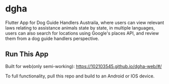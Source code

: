 # dgha

Flutter App for Dog Guide Handlers Austraila, where users can view relevant laws relating to assistance animals state by state, in multiple languages, users can also search for locations using Google's places API, and review them from a dog guide handlers perspective. 

## Run This App

Built for web(only semi-working): https://102103545.github.io/dgha-web/#/

To full functionality, pull this repo and build to an Android or IOS device.

